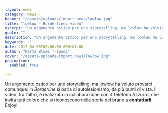 ```yaml
---
layout: news
category: News
banner: "/assets/uploads/import.news/lowlow.jpg"
title: "lowlow – Borderline: video"
excerpt: "Un argomento ostico per uno storytelling, ma lowlow ha voluto provarci comunque: in Borderline si parla di autolesionismo, da più punti di vista. Il video, tra l’altro, è realizzato in collaborazione con il Telefono Azzurro, che invita tutti coloro che si riconoscono nella storia del brano a contattarli. Enjoy!"
quote: ""
description: "Un argomento ostico per uno storytelling, ma lowlow ha voluto provarci comunque: in Borderline si parla di autolesionismo, da più punti di vista. Il video, tra l’altro, è realizzato in collaborazione con il Telefono Azzurro, che invita tutti coloro che si riconoscono nella storia del brano a contattarli. Enjoy!"
keywords: ""
date: 2017-04-05T00:00:00.000+01:00
author: "Marta Blumi Tripodi"
cover: "/assets/uploads/import.news/lowlow.jpg"
pagination:
  enabled: true

---
```


Un argomento ostico per uno storytelling, ma lowlow ha voluto provarci comunque: in _Borderline_ si parla di autolesionismo, da più punti di vista. Il video, tra l’altro, è realizzato in collaborazione con il Telefono Azzurro, che invita tutti coloro che si riconoscono nella storia del brano a [**contattarli**](http://www.azzurro.it). Enjoy!